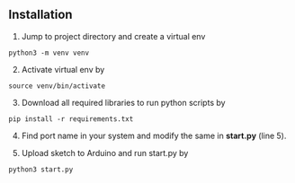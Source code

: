 ## Installation
1. Jump to project directory and create a virtual env

```shell
python3 -m venv venv
```

2. Activate virtual env by

```shell
source venv/bin/activate
```

3. Download all required libraries to run python scripts by

```shell
pip install -r requirements.txt
```

4. Find port name in your system and modify the same in **start.py** (line 5).

5. Upload sketch to Arduino and run start.py by

```python3 start.py```